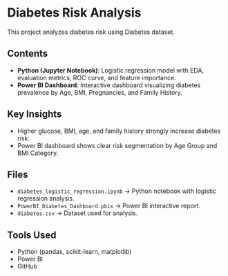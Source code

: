 
# Diabetes Risk Analysis

This project analyzes diabetes risk using Diabetes dataset.

## Contents
- **Python (Jupyter Notebook)**: Logistic regression model with EDA, evaluation metrics, ROC curve, and feature importance.
- **Power BI Dashboard**: Interactive dashboard visualizing diabetes prevalence by Age, BMI, Pregnancies, and Family History.

## Key Insights
- Higher glucose, BMI, age, and family history strongly increase diabetes risk.
- Power BI dashboard shows clear risk segmentation by Age Group and BMI Category.

## Files
- `diabetes_logistic_regression.ipynb` → Python notebook with logistic regression analysis.
- `PowerBI_Diabetes_Dashboard.pbix` → Power BI interactive report.
- `diabetes.csv` → Dataset used for analysis.


## Tools Used
- Python (pandas, scikit-learn, matplotlib)
- Power BI
- GitHub
